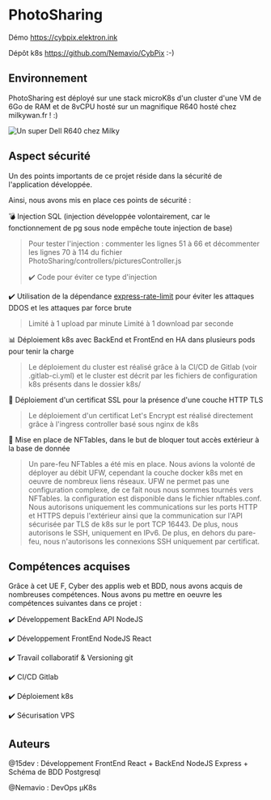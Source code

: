 # PhotoSharing

Démo https://cybpix.elektron.ink

Dépôt k8s https://github.com/Nemavio/CybPix :-)

## Environnement
PhotoSharing est déployé sur une stack microK8s d'un cluster d'une VM de 6Go de RAM et de 8vCPU hosté sur un magnifique R640 hosté chez milkywan.fr ! :)

![Un super Dell R640 chez Milky](https://pbs.twimg.com/media/EuR4uhkXEAA2jEb?format=jpg&name=large)

## Aspect sécurité

Un des points importants de ce projet réside dans la sécurité de l'application développée.

Ainsi, nous avons mis en place ces points de sécurité :

:bomb: Injection SQL (injection développée volontairement, car le fonctionnement de pg sous node empêche toute injection de base)

> Pour tester l'injection : commenter les lignes 51 à 66 et décommenter les lignes 70 à 114 du fichier PhotoSharing/controllers/picturesController.js
> 
> :heavy_check_mark: Code pour éviter ce type d'injection

:heavy_check_mark: Utilisation de la dépendance [express-rate-limit](https://www.npmjs.com/package/express-rate-limit) pour éviter les attaques DDOS et les attaques par force brute
> Limité à 1 upload par minute
> Limité à 1 download par seconde

:bar_chart: Déploiement k8s avec BackEnd et FrontEnd en HA dans plusieurs pods pour tenir la charge

> Le déploiement du cluster est réalisé grâce à la CI/CD de Gitlab (voir .gitlab-ci.yml) et le cluster est décrit par les fichiers de configuration k8s présents dans le dossier k8s/

:cop: Déploiement d'un certificat SSL pour la présence d'une couche HTTP TLS

> Le déploiement d'un certificat Let's Encrypt est réalisé directement grâce à l'ingress controller basé sous nginx de k8s

:traffic_light: Mise en place de NFTables, dans le but de bloquer tout accès extérieur à la base de donnée

> Un pare-feu NFTables a été mis en place. Nous avions la volonté de déployer au débit UFW, cependant la couche docker k8s met en oeuvre de nombreux liens réseaux. UFW ne permet pas une configuration complexe, de ce fait nous nous sommes tournés vers NFTables. la configuration est disponible dans le fichier nftables.conf. Nous autorisons uniquement les communications sur les ports HTTP et HTTPS depuis l'extérieur ainsi que la communication sur l'API sécurisée par TLS de k8s sur le port TCP 16443. De plus, nous autorisons le SSH, uniquement en IPv6. De plus, en dehors du pare-feu, nous n'autorisons les connexions SSH uniquement par certificat.



## Compétences acquises

Grâce à cet UE F, Cyber des applis web et BDD, nous avons acquis de nombreuses compétences.
Nous avons pu mettre en oeuvre les compétences suivantes dans ce projet :

:heavy_check_mark: Développement BackEnd API NodeJS

:heavy_check_mark: Développement FrontEnd NodeJS React

:heavy_check_mark: Travail collaboratif & Versioning git

:heavy_check_mark: CI/CD Gitlab

:heavy_check_mark: Déploiement k8s

:heavy_check_mark: Sécurisation VPS

## Auteurs

@15dev : Développement FrontEnd React + BackEnd NodeJS Express + Schéma de BDD Postgresql

@Nemavio : DevOps µK8s





